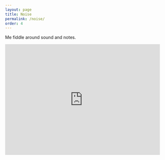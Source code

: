 ```yaml
---
layout: page
title: Noise
permalink: /noise/
order: 4
---
```


Me fiddle around sound and notes.

<iframe width="100%" height="360" scrolling="no" frameborder="no" allow="autoplay" src="https://w.soundcloud.com/player/?url=https%3A//api.soundcloud.com/playlists/547254186&color=%23413e41&auto_play=false&hide_related=false&show_artwork=false&show_playcount=false&download=false&show_comments=false&show_user=false&show_reposts=false&show_teaser=false"></iframe>
